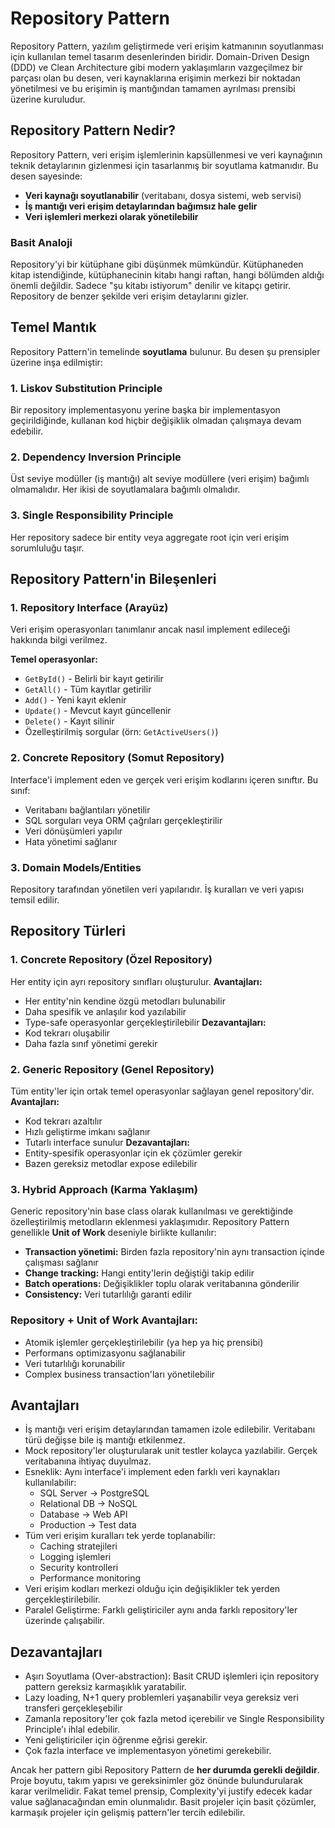 # Repository Pattern
Repository Pattern, yazılım geliştirmede veri erişim katmanının soyutlanması için kullanılan temel tasarım desenlerinden biridir. Domain-Driven Design (DDD) ve Clean Architecture gibi modern yaklaşımların vazgeçilmez bir parçası olan bu desen, veri kaynaklarına erişimin merkezi bir noktadan yönetilmesi ve bu erişimin iş mantığından tamamen ayrılması prensibi üzerine kuruludur.

## Repository Pattern Nedir?
Repository Pattern, veri erişim işlemlerinin kapsüllenmesi ve veri kaynağının teknik detaylarının gizlenmesi için tasarlanmış bir soyutlama katmanıdır. Bu desen sayesinde:
  - **Veri kaynağı soyutlanabilir** (veritabanı, dosya sistemi, web servisi)
  - **İş mantığı veri erişim detaylarından bağımsız hale gelir**
  - **Veri işlemleri merkezi olarak yönetilebilir**

### Basit Analoji
Repository'yi bir kütüphane gibi düşünmek mümkündür. Kütüphaneden kitap istendiğinde, kütüphanecinin kitabı hangi raftan, hangi bölümden aldığı önemli değildir. Sadece "şu kitabı istiyorum" denilir ve kitapçı getirir. Repository de benzer şekilde veri erişim detaylarını gizler.

## Temel Mantık
Repository Pattern'in temelinde **soyutlama** bulunur. Bu desen şu prensipler üzerine inşa edilmiştir:
### 1. Liskov Substitution Principle
Bir repository implementasyonu yerine başka bir implementasyon geçirildiğinde, kullanan kod hiçbir değişiklik olmadan çalışmaya devam edebilir.
### 2. Dependency Inversion Principle  
Üst seviye modüller (iş mantığı) alt seviye modüllere (veri erişim) bağımlı olmamalıdır. Her ikisi de soyutlamalara bağımlı olmalıdır.
### 3. Single Responsibility Principle
Her repository sadece bir entity veya aggregate root için veri erişim sorumluluğu taşır.

## Repository Pattern'in Bileşenleri

### 1. Repository Interface (Arayüz)
Veri erişim operasyonları tanımlanır ancak nasıl implement edileceği hakkında bilgi verilmez.

**Temel operasyonlar:**
  - `GetById()` - Belirli bir kayıt getirilir
  - `GetAll()` - Tüm kayıtlar getirilir  
  - `Add()` - Yeni kayıt eklenir
  - `Update()` - Mevcut kayıt güncellenir
  - `Delete()` - Kayıt silinir
  - Özelleştirilmiş sorgular (örn: `GetActiveUsers()`)

### 2. Concrete Repository (Somut Repository)
Interface'i implement eden ve gerçek veri erişim kodlarını içeren sınıftır. Bu sınıf:
  - Veritabanı bağlantıları yönetilir
  - SQL sorguları veya ORM çağrıları gerçekleştirilir
  - Veri dönüşümleri yapılır
  - Hata yönetimi sağlanır

### 3. Domain Models/Entities
Repository tarafından yönetilen veri yapılarıdır. İş kuralları ve veri yapısı temsil edilir.

## Repository Türleri
### 1. Concrete Repository (Özel Repository)
Her entity için ayrı repository sınıfları oluşturulur.
**Avantajları:**
  - Her entity'nin kendine özgü metodları bulunabilir
  - Daha spesifik ve anlaşılır kod yazılabilir
  - Type-safe operasyonlar gerçekleştirilebilir
**Dezavantajları:**
- Kod tekrarı oluşabilir
- Daha fazla sınıf yönetimi gerekir

### 2. Generic Repository (Genel Repository)
Tüm entity'ler için ortak temel operasyonlar sağlayan genel repository'dir.
**Avantajları:**
  - Kod tekrarı azaltılır
  - Hızlı geliştirme imkanı sağlanır
  - Tutarlı interface sunulur
**Dezavantajları:**
  - Entity-spesifik operasyonlar için ek çözümler gerekir
  - Bazen gereksiz metodlar expose edilebilir

### 3. Hybrid Approach (Karma Yaklaşım)
Generic repository'nin base class olarak kullanılması ve gerektiğinde özelleştirilmiş metodların eklenmesi yaklaşımıdır. Repository Pattern genellikle **Unit of Work** deseniyle birlikte kullanılır:
  - **Transaction yönetimi:** Birden fazla repository'nin aynı transaction içinde çalışması sağlanır
  - **Change tracking:** Hangi entity'lerin değiştiği takip edilir
  - **Batch operations:** Değişiklikler toplu olarak veritabanına gönderilir
  - **Consistency:** Veri tutarlılığı garanti edilir

### Repository + Unit of Work Avantajları:
  - Atomik işlemler gerçekleştirilebilir (ya hep ya hiç prensibi)
  - Performans optimizasyonu sağlanabilir
  - Veri tutarlılığı korunabilir
  - Complex business transaction'ları yönetilebilir

## Avantajları
  - İş mantığı veri erişim detaylarından tamamen izole edilebilir. Veritabanı türü değişse bile iş mantığı etkilenmez.
  - Mock repository'ler oluşturularak unit testler kolayca yazılabilir. Gerçek veritabanına ihtiyaç duyulmaz.
  - Esneklik: Aynı interface'i implement eden farklı veri kaynakları kullanılabilir:
      - SQL Server → PostgreSQL
      - Relational DB → NoSQL  
      - Database → Web API
      - Production → Test data
  - Tüm veri erişim kuralları tek yerde toplanabilir:
      - Caching stratejileri
      - Logging işlemleri  
      - Security kontrolleri
      - Performance monitoring
  - Veri erişim kodları merkezi olduğu için değişiklikler tek yerden gerçekleştirilebilir.
  - Paralel Geliştirme: Farklı geliştiriciler aynı anda farklı repository'ler üzerinde çalışabilir.

## Dezavantajları
  - Aşırı Soyutlama (Over-abstraction): Basit CRUD işlemleri için repository pattern gereksiz karmaşıklık yaratabilir.
  - Lazy loading, N+1 query problemleri yaşanabilir veya gereksiz veri transferi gerçekleşebilir
  - Zamanla repository'ler çok fazla metod içerebilir ve Single Responsibility Principle'ı ihlal edebilir.
  - Yeni geliştiriciler için öğrenme eğrisi gerekir.
  - Çok fazla interface ve implementasyon yönetimi gerekebilir.

Ancak her pattern gibi Repository Pattern de **her durumda gerekli değildir**. Proje boyutu, takım yapısı ve gereksinimler göz önünde bulundurularak karar verilmelidir. Fakat temel prensip, Complexity'yi justify edecek kadar value sağlanacağından emin olunmalıdır. Basit projeler için basit çözümler, karmaşık projeler için gelişmiş pattern'ler tercih edilebilir.
